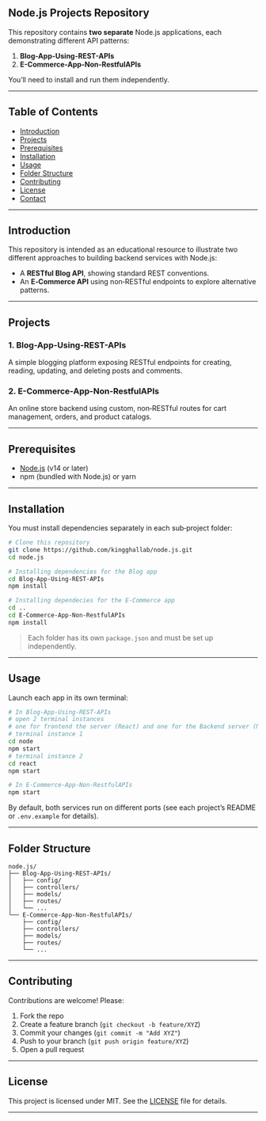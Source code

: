 ## Node.js Projects Repository

This repository contains **two separate** Node.js applications, each demonstrating different API patterns:

1. **Blog-App-Using-REST-APIs**  
2. **E-Commerce-App-Non-RestfulAPIs**

You’ll need to install and run them independently.

---

## Table of Contents

- [Introduction](#introduction)  
- [Projects](#projects)  
- [Prerequisites](#prerequisites)  
- [Installation](#installation)  
- [Usage](#usage)  
- [Folder Structure](#folder-structure)  
- [Contributing](#contributing)  
- [License](#license)  
- [Contact](#contact)  

---

## Introduction

This repository is intended as an educational resource to illustrate two different approaches to building backend services with Node.js:

- A **RESTful Blog API**, showing standard REST conventions.  
- An **E‑Commerce API** using non‑RESTful endpoints to explore alternative patterns.

---

## Projects

### 1. Blog-App-Using-REST-APIs

A simple blogging platform exposing RESTful endpoints for creating, reading, updating, and deleting posts and comments.

### 2. E-Commerce-App-Non-RestfulAPIs

An online store backend using custom, non‑RESTful routes for cart management, orders, and product catalogs.

---

## Prerequisites

- [Node.js](https://nodejs.org/) (v14 or later)  
- npm (bundled with Node.js) or yarn  

---

## Installation

You must install dependencies separately in each sub‑project folder:

```bash
# Clone this repository
git clone https://github.com/kingghallab/node.js.git
cd node.js

# Installing dependencies for the Blog app
cd Blog-App-Using-REST-APIs
npm install

# Installing dependecies for the E‑Commerce app
cd ..
cd E-Commerce-App-Non-RestfulAPIs
npm install
```

> Each folder has its own `package.json` and must be set up independently.

---

## Usage

Launch each app in its own terminal:

```bash
# In Blog-App-Using-REST-APIs
# open 2 terminal instances
# one for frontend the server (React) and one for the Backend server (Node)
# terminal instance 1
cd node 
npm start
# terminal instance 2
cd react
npm start
```

```bash
# In E-Commerce-App-Non-RestfulAPIs
npm start
```

By default, both services run on different ports (see each project’s README or `.env.example` for details).

---

## Folder Structure

```
node.js/
├── Blog-App-Using-REST-APIs/
│   ├── config/
│   ├── controllers/
│   ├── models/
│   ├── routes/
│   └── ...
└── E-Commerce-App-Non-RestfulAPIs/
    ├── config/
    ├── controllers/
    ├── models/
    ├── routes/
    └── ...
```

---

## Contributing

Contributions are welcome! Please:

1. Fork the repo  
2. Create a feature branch (`git checkout -b feature/XYZ`)  
3. Commit your changes (`git commit -m "Add XYZ"`)  
4. Push to your branch (`git push origin feature/XYZ`)  
5. Open a pull request  

---

## License

This project is licensed under MIT. See the [LICENSE](LICENSE) file for details.

---
